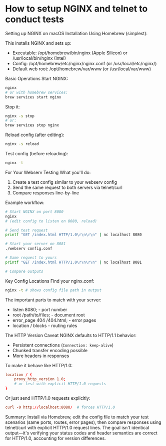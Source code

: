 # How to setup NGINX and telnet to conduct tests

Setting up NGINX on macOS
Installation
Using Homebrew (simplest):

This installs NGINX and sets up:

- Executable: /opt/homebrew/bin/nginx (Apple Silicon) or /usr/local/bin/nginx (Intel)
- Config: /opt/homebrew/etc/nginx/nginx.conf (or /usr/local/etc/nginx/)
- Default web root: /opt/homebrew/var/www (or /usr/local/var/www)

Basic Operations
Start NGINX:

```bash
nginx
# or with homebrew services:
brew services start nginx
```

Stop it:
```bash
nginx -s stop
# or:
brew services stop nginx
```

Reload config (after editing):
```bash
nginx -s reload
```

Test config (before reloading):
```bash
nginx -t
```



For Your Webserv Testing
What you'll do:

1. Create a test config similar to your webserv config
2. Send the same request to both servers via telnet/curl
3. Compare responses line-by-line

Example workflow:

```bash
# Start NGINX on port 8080
nginx
# (edit config to listen on 8080, reload)

# Send test request
printf "GET /index.html HTTP/1.0\r\n\r\n" | nc localhost 8080

# Start your server on 8081
./webserv config.conf

# Same request to yours
printf "GET /index.html HTTP/1.0\r\n\r\n" | nc localhost 8081

# Compare outputs
```

Key Config Locations
Find your nginx.conf:
```bash
nginx -t # shows config file path in output
```

The important parts to match with your server:

- listen 8080; - port number
- root /path/to/files; - document root
- error_page 404 /404.html; - error pages
- location / blocks - routing rules

The HTTP Version Caveat
NGINX defaults to HTTP/1.1 behavior:

- Persistent connections (`Connection: keep-alive`)
- Chunked transfer encoding possible
- More headers in responses

To make it behave like HTTP/1.0:
```conf
location / {
    proxy_http_version 1.0;
    # or test with explicit HTTP/1.0 requests
}
```

Or just send HTTP/1.0 requests explicitly:
```conf
curl -0 http://localhost:8080/  # forces HTTP/1.0
```

Summary: Install via Homebrew, edit the config file to match your test scenarios (same ports, routes, error pages), then compare responses using telnet/curl with explicit HTTP/1.0 request lines. The goal isn't identical output—it's verifying your status codes and header semantics are correct for HTTP/1.0, accounting for version differences.